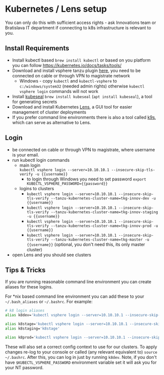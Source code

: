 # Kubernetes / Lens setup

You can only do this with sufficient access rights - ask Innovations team or Bratislava IT department if connecting to k8s infrastructure is relevant to you.

## Install Requirements

- Install kubectl based `brew install kubectl` or based on you platform you can follow https://kubernetes.io/docs/tasks/tools/
- Download and install vsphere tanzu plugin [here](https://k8s.tanzu.bratislava.sk), you need to be connected on cable or through VPN to magistrate network
  - Windows - copy `kubectl` and `kubectl-vsphere` to `c:/windows/system32` (needed admin rights) otherwise `kubectl vsphere login` commands will not work
- Install [kubeseal](https://github.com/bitnami-labs/sealed-secrets#installation) `brew install kubeseal` (`apt install kubeseal`), a tool for generating secrets
- Download and install Kubernetes [Lens](https://k8slens.dev), a GUI tool for easier management of cluster deployments
- If you prefer command line environments there is also a tool called [k9s](https://k9scli.io/), which can serve as alternative to Lens.

## Login

- be connected on cable or through VPN to magistrate, where username is your email.
- run kubectl login commands
  - main login \
    `kubectl vsphere login --server=10.10.10.1 --insecure-skip-tls-verify -u {{username}}`
    - to login through Windows you need to set password `export KUBECTL_VSPHERE_PASSWORD={{password}}`
  - logins to clusters
    - `kubectl vsphere login --server=10.10.10.1 --insecure-skip-tls-verify --tanzu-kubernetes-cluster-name=tkg-innov-dev -u {{username}}`
    - `kubectl vsphere login --server=10.10.10.1 --insecure-skip-tls-verify --tanzu-kubernetes-cluster-name=tkg-innov-staging -u {{username}}`
    - `kubectl vsphere login --server=10.10.10.1 --insecure-skip-tls-verify --tanzu-kubernetes-cluster-name=tkg-innov-prod -u {{username}}`
    - `kubectl vsphere login --server=10.10.10.1 --insecure-skip-tls-verify --tanzu-kubernetes-cluster-name=tkg-master -u {{username}}` 
       (optional, you don't need this, its only master cluster)
- open Lens and you should see clusters

## Tips & Tricks

If you are running reasonable command line environment you can create aliases for these logins.   

For *nix based command line environment you can add these to your `~/.bash_aliases` or `~/.bashrc`. For example:

```bash
# k8 login aliases
alias k8dev='kubectl vsphere login --server=10.10.10.1 --insecure-skip-tls-verify --tanzu-kubernetes-cluster-name=tkg-innov-dev -u {{username}} && kubectl config use-context tkg-innov-dev'

alias k8stage='kubectl vsphere login --server=10.10.10.1 --insecure-skip-tls-verify --tanzu-kubernetes-cluster-name=tkg-innov-staging -u {{username}} && kubectl config use-context tkg-innov-staging'
alias k8staging='k8stage'

alias k8prod='kubectl vsphere login --server=10.10.10.1 --insecure-skip-tls-verify --tanzu-kubernetes-cluster-name=tkg-innov-prod -u {{username}} && kubectl config use-context tkg-innov-prod'
```

These will also set a correct config context to use for our clusters. To apply changes re-log to your console or called (any relevant equivalent to) `source ~/.bashrc`. After this, you can log in just by running `k8dev`. Note, if you don't have `$KUBECTL_VSPHERE_PASSWORD` environment variable set it will ask you for your NT password.